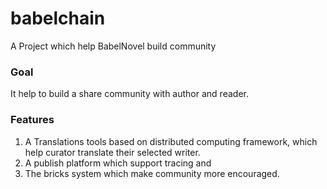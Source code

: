 # babelchain
A Project which help BabelNovel build community
### Goal
It help to build a share community with author and reader.

### Features

1. A Translations tools based on distributed computing framework, which help curator translate their selected writer.
2. A publish platform which support tracing and 
3. The bricks system which make community more encouraged.

